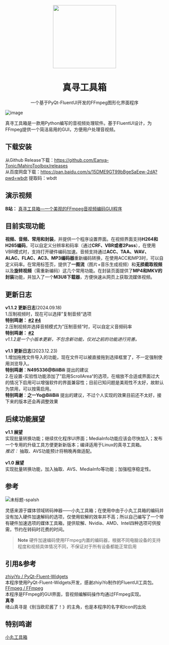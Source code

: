 <p align="center"> <img src="https://github.com/Eanya-Tonic/MihiroToolbox/blob/main/img/logo_big.png" style="width:200px;" /> </p>  <h1 align="center">真寻工具箱</h1>  <p align="center">一个基于PyQt-FluentUI开发的FFmpeg图形化界面程序 </p>

![image](https://github.com/Eanya-Tonic/MihiroToolbox/assets/74545593/d8480491-52da-4355-a5eb-bc0103d1eb31#pic_center)

真寻工具箱是一款用Python编写的音视频处理软件。基于FluentUI设计，为FFmpeg提供一个简洁易用的GUI，方便用户处理音视频。

## 下载安装
从Github Release下载：https://github.com/Eanya-Tonic/MahiroToolbox/releases
<br>
从百度网盘下载：https://pan.baidu.com/s/15DME9GT99bBgeSaEew-2dA?pwd=wbdt 提取码：wbdt

## 演示视频
**B站：**
[真寻工具箱—一个美观的FFmpeg音视频编码GUI程序](https://www.bilibili.com/video/BV1dg4y1d7F1/)

## 目前实现功能
**视频、音频、常用和封装**，并提供一个程序设置界面。在视频界面支持**H264和H265编码**，可以自定义分辨率和码率（通过**CRF、VBR或者2Pass**），在使用VBR模式时，支持打开硬件编码加速。音频支持通过**ACC、TAA、WAV、ALAC、FLAC、AC3、MP3编码器**重新编码转换，在使用ACC和MP3时，可以自定义码率。在常用标签页，提供了**一图流**（图片+音乐生成视频）和**无损截取视频**以及**旋转视频**（需重新编码）这几个常用功能。在封装页面提供了**MP4和MKV的封装**功能，并加入了一个**M3U8下载器**，方便快速从网页上获取流媒体视频。

## 更新日志
**v1.1.2 更新日志**(2024.09.18)
<br>
1.压制视频时，现在可以选择”复制音频“选项
<br>
**特别鸣谢： [#2](https://github.com/Eanya-Tonic/MahiroToolbox/issues/2) [#4](https://github.com/Eanya-Tonic/MahiroToolbox/issues/4)**
<br>
2.压制视频并选择音频模式为”压制音频“时，可以自定义音频码率
<br>
**特别鸣谢： [#2](https://github.com/Eanya-Tonic/MahiroToolbox/issues/2)**
<br>
_v1.1.2是一个小版本更新，不包含新功能，仅对之前的功能进行完善。_
<br>
<br>
**v1.1 更新日志**(2023.12.23)
<br>
1.增加拖拽文件导入的功能，现在文件可以被直接拖到选择框里了，不一定强制使用浏览导入。
<br>
**特别鸣谢**：**N495336@BiliBili** 提出的建议
<br>
2.在设置-实验性功能添加了”启用ScrollArea“的选项，在缩放不合适或界面过大的情况下启用可以增强软件的界面兼容性；目前已知问题是美观性不太好，故默认为禁用，可以按需启用。
<br>
**特别鸣谢**：**之一Yo@BiliBili** 提出的建议，不过个人实现的效果目前还不太好，接下来的版本还会再调整效果
<br>

## 后续功能展望
**v1.1 展望**
<br>
实现批量转换功能；继续优化程序UI界面；MediaInfo功能应该会尽快加入；发布一个专用的升级工具方便更新新版本；编译适用于Linux的真寻工具箱。
<br>
_推迟：_ 抽取、AVS功能预计将稍晚再做适配。
<br>
<br>
**v1.0 展望**
<br>
实现批量转换功能，加入抽取、AVS、MediaInfo等功能；加强程序稳定性。

## 参考

![未标题-spalsh](https://github.com/Eanya-Tonic/MahiroToolbox/assets/74545593/a9281e10-dc24-42d7-9547-37d2095a6240#pic_center)

灵感来源于媒体领域转码神器——小丸工具箱；在使用中由于小丸工具箱的编码并没有加入硬件加速解码的选项，仅使用软解的效率并不高；所以自己编写了一个带有硬件加速选项的媒体工具箱，提供软解、Nvidia、AMD、Intel四种选项可供按需，节约在转码时花费的时间。
> **Note**
> 硬件加速编码使用FFmpeg内置的编码器，根据不同电脑设备的支持程度和视频具体情况不同，不保证对于所有设备都能正常启用

## 引用&参考
[zhiyiYo / PyQt-Fluent-Widgets](https://github.com/zhiyiYo/PyQt-Fluent-Widgets)
<br>
本程序使用PyQt-Fluent-Widgets开发，感谢zhiyiYo制作的FluentUI工具包。
<br>
[FFmpeg / FFmpeg](https://github.com/FFmpeg/FFmpeg)
<br>
本程序是FFmpeg的GUI界面，音视频编解码操作均通过FFmpeg实现。
<br>
**真寻**
<br>
绪山真寻是《别当欧尼酱了！》的主角，也是本程序的名字和Icon的出处

## 特别鸣谢
[小丸工具箱](https://maruko.appinn.me/)
